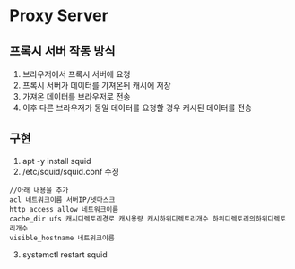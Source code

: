 # Proxy Server

## 프록시 서버 작동 방식
1. 브라우저에서 프록시 서버에 요청
2. 프록시 서버가 데이터를 가져온뒤 캐시에 저장
3. 가져온 데이터를 브라우저로 전송
4. 이후 다른 브라우저가 동일 데이터를 요청할 경우 캐시된 데이터를 전송

## 구현
1. apt -y install squid
2. /etc/squid/squid.conf 수정
```
//아래 내용을 추가
acl 네트워크이름 서버IP/넷마스크
http_access allow 네트워크이름
cache_dir ufs 캐시디렉토리경로 캐시용량 캐시하위디렉토리개수 하위디렉토리의하위디렉토리개수
visible_hostname 네트워크이름
```
3. systemctl restart squid